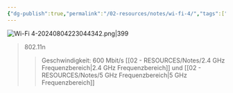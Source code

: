 ```yaml
---
{"dg-publish":true,"permalink":"/02-resources/notes/wi-fi-4/","tags":["netzwerk/wifi"],"noteIcon":"","updated":"2025-09-05T10:12:32.000+02:00"}
---
```


![Wi-Fi 4-20240804223044342.png|399](/img/user/02%20-%20RESOURCES/Files/IMG/Wi-Fi%204-20240804223044342.png)
>802.11n
>>Geschwindigkeit: 600 Mbit/s 
>>[[02 - RESOURCES/Notes/2.4 GHz Frequenzbereich\|2.4 GHz Frequenzbereich]] und [[02 - RESOURCES/Notes/5 GHz Frequenzbereich\|5 GHz Frequenzbereich]]